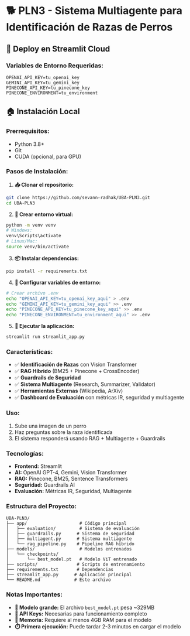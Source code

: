 # 🐕 PLN3 - Sistema Multiagente para Identificación de Razas de Perros

## 🚀 Deploy en Streamlit Cloud

### Variables de Entorno Requeridas:
```
OPENAI_API_KEY=tu_openai_key
GEMINI_API_KEY=tu_gemini_key
PINECONE_API_KEY=tu_pinecone_key
PINECONE_ENVIRONMENT=tu_environment
```

## 🏠 Instalación Local

### Prerrequisitos:
- Python 3.8+
- Git
- CUDA (opcional, para GPU)

### Pasos de Instalación:

1. **📥 Clonar el repositorio:**
```bash
git clone https://github.com/sevann-radhak/UBA-PLN3.git
cd UBA-PLN3
```

2. **🐍 Crear entorno virtual:**
```bash
python -m venv venv
# Windows:
venv\Scripts\activate
# Linux/Mac:
source venv/bin/activate
```

3. **📦 Instalar dependencias:**
```bash
pip install -r requirements.txt
```

4. **🔑 Configurar variables de entorno:**
```bash
# Crear archivo .env
echo "OPENAI_API_KEY=tu_openai_key_aqui" > .env
echo "GEMINI_API_KEY=tu_gemini_key_aqui" >> .env
echo "PINECONE_API_KEY=tu_pinecone_key_aqui" >> .env
echo "PINECONE_ENVIRONMENT=tu_environment_aqui" >> .env
```

5. **🚀 Ejecutar la aplicación:**
```bash
streamlit run streamlit_app.py
```

### Características:
- ✅ **Identificación de Razas** con Vision Transformer
- ✅ **RAG Híbrido** (BM25 + Pinecone + CrossEncoder)
- ✅ **Guardrails de Seguridad**
- ✅ **Sistema Multiagente** (Research, Summarizer, Validator)
- ✅ **Herramientas Externas** (Wikipedia, ArXiv)
- ✅ **Dashboard de Evaluación** con métricas IR, seguridad y multiagente

### Uso:
1. Sube una imagen de un perro
2. Haz preguntas sobre la raza identificada
3. El sistema responderá usando RAG + Multiagente + Guardrails

### Tecnologías:
- **Frontend:** Streamlit
- **AI:** OpenAI GPT-4, Gemini, Vision Transformer
- **RAG:** Pinecone, BM25, Sentence Transformers
- **Seguridad:** Guardrails AI
- **Evaluación:** Métricas IR, Seguridad, Multiagente

### Estructura del Proyecto:
```
UBA-PLN3/
├── app/                    # Código principal
│   ├── evaluation/         # Sistema de evaluación
│   ├── guardrails.py      # Sistema de seguridad
│   ├── multiagent.py      # Sistema multiagente
│   └── rag_pipeline.py    # Pipeline RAG híbrido
├── models/                 # Modelos entrenados
│   └── checkpoints/
│       └── best_model.pt   # Modelo ViT entrenado
├── scripts/               # Scripts de entrenamiento
├── requirements.txt       # Dependencias
├── streamlit_app.py      # Aplicación principal
└── README.md             # Este archivo
```

### Notas Importantes:
- **📁 Modelo grande:** El archivo `best_model.pt` pesa ~329MB
- **🔑 API Keys:** Necesarias para funcionamiento completo
- **💾 Memoria:** Requiere al menos 4GB RAM para el modelo
- **⏱️ Primera ejecución:** Puede tardar 2-3 minutos en cargar el modelo
